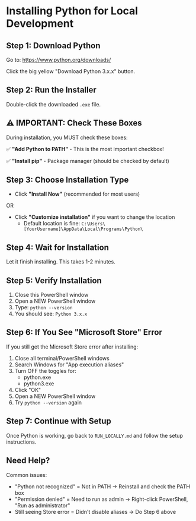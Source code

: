 # Installing Python for Local Development

## Step 1: Download Python

Go to: https://www.python.org/downloads/

Click the big yellow "Download Python 3.x.x" button.

## Step 2: Run the Installer

Double-click the downloaded `.exe` file.

## ⚠️ IMPORTANT: Check These Boxes

During installation, you MUST check these boxes:

✅ **"Add Python to PATH"** - This is the most important checkbox!

✅ **"Install pip"** - Package manager (should be checked by default)

## Step 3: Choose Installation Type

- Click **"Install Now"** (recommended for most users)

OR

- Click **"Customize installation"** if you want to change the location
  - Default location is fine: `C:\Users\[YourUsername]\AppData\Local\Programs\Python\`

## Step 4: Wait for Installation

Let it finish installing. This takes 1-2 minutes.

## Step 5: Verify Installation

1. Close this PowerShell window
2. Open a NEW PowerShell window
3. Type: `python --version`
4. You should see: `Python 3.x.x`

## Step 6: If You See "Microsoft Store" Error

If you still get the Microsoft Store error after installing:

1. Close all terminal/PowerShell windows
2. Search Windows for "App execution aliases"
3. Turn OFF the toggles for:
   - python.exe
   - python3.exe
4. Click "OK"
5. Open a NEW PowerShell window
6. Try `python --version` again

## Step 7: Continue with Setup

Once Python is working, go back to `RUN_LOCALLY.md` and follow the setup instructions.

## Need Help?

Common issues:
- "Python not recognized" = Not in PATH → Reinstall and check the PATH box
- "Permission denied" = Need to run as admin → Right-click PowerShell, "Run as administrator"
- Still seeing Store error = Didn't disable aliases → Do Step 6 above

